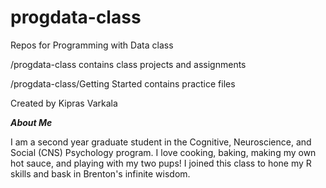 # progdata-class

Repos for Programming with Data class

/progdata-class contains class projects and assignments

/progdata-class/Getting Started contains practice files

Created by Kipras Varkala

***About Me***

I am a second year graduate student in the Cognitive, Neuroscience, and Social (CNS) Psychology program. I love cooking, baking, making my own hot sauce, and playing with my two pups! I joined this class to hone my R skills and bask in Brenton's infinite wisdom. 